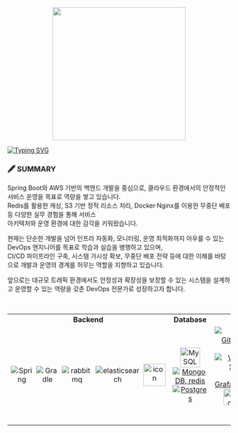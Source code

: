<div id="header" align="center">
<img src="https://assets.website-files.com/6174a877844b8d384f2230b9/621405faf156b68381c89877_Untitled%20design.gif" width="300"/>
</div>

[![Typing SVG](https://readme-typing-svg.demolab.com?font=Dancing+Script&weight=500&size=40&pause=1000&center=true&vCenter=true&width=1000&height=100&lines=Hello+Welcome+To+My+Github+Profile+;I+Am+A+Backend+Developer;I+Hava+5+Years+Of+Experiences)](https://git.io/typing-svg)

### 🖋️ SUMMARY

Spring Boot와 AWS 기반의 백엔드 개발을 중심으로, 클라우드 환경에서의 안정적인 서비스 운영을 목표로 역량을 쌓고 있습니다.  
Redis를 활용한 캐싱, S3 기반 정적 리소스 처리, Docker·Nginx를 이용한 무중단 배포 등 다양한 실무 경험을 통해 서비스  
아키텍처와 운영 환경에 대한 감각을 키워왔습니다.

현재는 단순한 개발을 넘어 인프라 자동화, 모니터링, 운영 최적화까지 아우를 수 있는 DevOps 엔지니어를 목표로 학습과 실습을 병행하고 있으며,  
CI/CD 파이프라인 구축, 시스템 가시성 확보, 무중단 배포 전략 등에 대한 이해를 바탕으로 개발과 운영의 경계를 허무는 역할을 지향하고 있습니다.

앞으로는 대규모 트래픽 환경에서도 안정성과 확장성을 보장할 수 있는 시스템을 설계하고 운영할 수 있는 역량을 갖춘 DevOps 전문가로 성장하고자 합니다.

<br>

<div style='display:flex; flex-direction:column; align-items:center ; justify-content:center'>
<table>
  <tr>
    <td align="center" width="300"><strong>Backend</strong></td>
    <td align="center" width="300"><strong>Database</strong></td>
    <td align="center" width="400"><strong>Tools</strong></td>
  </tr>
  <tr>
    <td align="center">
      <div style="display: flex; gap: 8px; align-items: center;">
        <img src="https://skillicons.dev/icons?i=spring" alt="Spring" />
        <img src="https://skillicons.dev/icons?i=gradle" alt="Gradle" />
        <img src="https://skillicons.dev/icons?i=rabbitmq" alt="rabbitmq" />
        <img src="https://skillicons.dev/icons?i=elasticsearch" alt="elasticsearch" />
        <img src="https://techstack-generator.vercel.app/nginx-icon.svg" alt="icon" width="50" height="50" />
      </div>
  </td>
    <td align="center">
      <a href="https://skillicons.dev">
        <img src="https://techstack-generator.vercel.app/mysql-icon.svg" alt="MySQL" width="45" height="45" />
        <img src="https://skillicons.dev/icons?i=mongodb,redis" alt="MongoDB, redis" />
        <img src="https://skillicons.dev/icons?i=postgres" alt="Postgres" />
      </a>
    </td>
    <td align="center">
      <a href="https://skillicons.dev">
        <img src="https://skillicons.dev/icons?i=git,github,githubactions,figma,notion" alt="Git, GitHub, GitAction, Figma, Notin, " />
        </br>
        <img src="https://skillicons.dev/icons?i=vscode,visualstudio,idea,postman,grafana,prometheus" alt="VS Code,Visual Studio, Idea, Postman, Grafana,prometheus, " />
        </br>
        <img src="https://techstack-generator.vercel.app/kubernetes-icon.svg" alt="icon" width="37" height="37" />
        <img src="https://techstack-generator.vercel.app/docker-icon.svg" alt="Docker" width="37" height="37" />
        <img src="https://techstack-generator.vercel.app/aws-icon.svg" alt="AWS" width="37" height="37" />
        <img src="https://techstack-generator.vercel.app/restapi-icon.svg" alt="REST API" width="37" height="37" />
      </a>
    </td>
  </tr>
</table>
<br />

